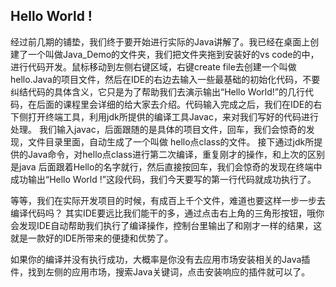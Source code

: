 ## Hello World !


经过前几期的铺垫，我们终于要开始进行实际的Java讲解了。我已经在桌面上创建了一个叫做Java_Demo的文件夹，我们把文件夹拖到安装好的vs code的中，进行代码开发。鼠标移动到左侧右键区域，右键create file去创建一个叫做hello.Java的项目文件，然后在IDE的右边去输入一些最基础的初始化代码，不要纠结代码的具体含义，它只是为了帮助我们去演示输出“Hello World!”的几行代码，在后面的课程里会详细的给大家去介绍。代码输入完成之后，我们在IDE的右下侧打开终端工具，利用jdk所提供的编译工具Javac，来对我们写好的代码进行处理。
我们输入javac，后面跟随的是具体的项目文件，回车，我们会惊奇的发现，文件目录里面，自动生成了一个叫做 hello点class的文件。
接下通过jdk所提供的Java命令，对hello点class进行第二次编译，重复刚才的操作，和上次的区别是java 后面跟着Hello的名字就行，然后直接按回车，我们会惊奇的发现在终端中成功输出“Hello World !”这段代码，我们今天要写的第一行代码就成功执行了。

等等，我们在实际开发项目的时候，有成百上千个文件，难道也要这样一步一步去编译代码吗？
其实IDE要远比我们能干的多，通过点击右上角的三角形按钮，哦你会发现IDE自动帮助我们执行了编译操作，控制台里输出了和刚才一样的结果，这就是一款好的IDE所带来的便捷和优势了。

如果你的编译并没有执行成功，大概率是你没有去应用市场安装相关的Java插件，找到左侧的应用市场，搜索Java关键词，点击安装响应的插件就可以了。

